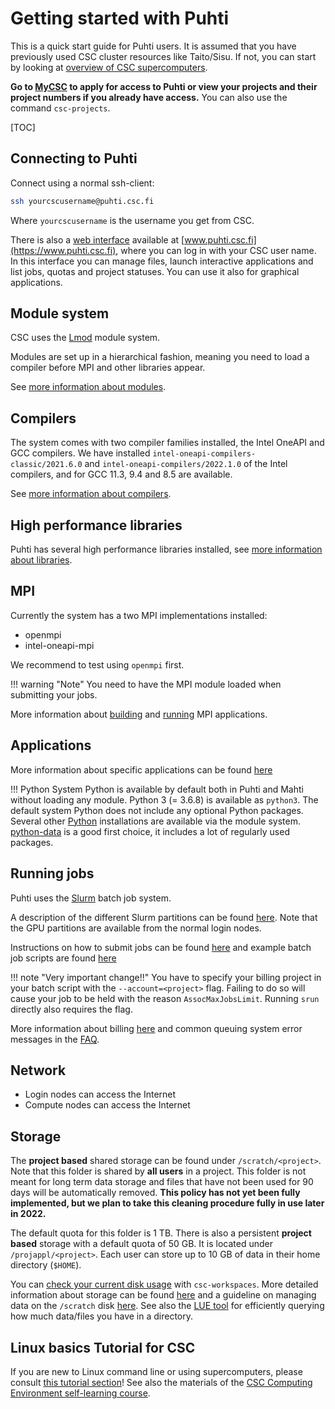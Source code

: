 # Getting started with Puhti

This is a quick start guide for Puhti users. It is assumed that you have previously
used CSC cluster resources like Taito/Sisu. If not, you can start by looking at
[overview of CSC supercomputers](../computing/index.md).

**Go to [MyCSC](https://my.csc.fi) to apply for access to Puhti or view your projects
and their project numbers if you already have access.** You can also use the command
`csc-projects`.

[TOC]

## Connecting to Puhti

Connect using a normal ssh-client:

```bash
ssh yourcscusername@puhti.csc.fi
```

Where `yourcscusername` is the username you get from CSC.

There is also a [web interface](../../computing/webinterface/) available at
[www.puhti.csc.fi](https://www.puhti.csc.fi), where you can log in with your CSC user name.
In this interface you can manage files, launch interactive applications and list jobs, quotas
and project statuses. You can use it also for graphical applications.

## Module system

CSC uses the [Lmod](https://lmod.readthedocs.io) module system.

Modules are set up in a hierarchical fashion, meaning you need to load a compiler
before MPI and other libraries appear.

See [more information about modules](../computing/modules.md).

## Compilers

The system comes with two compiler families installed, the Intel OneAPI and GCC compilers.
We have installed `intel-oneapi-compilers-classic/2021.6.0` and `intel-oneapi-compilers/2022.1.0`
of the Intel compilers, and for GCC 11.3, 9.4 and 8.5 are available.

See [more information about compilers](../computing/compiling-puhti.md).

## High performance libraries

Puhti has several high performance libraries installed, see [more
information about libraries](../computing/hpc-libraries.md).

## MPI

Currently the system has a two MPI implementations installed:

- openmpi
- intel-oneapi-mpi

We recommend to test using `openmpi` first.

!!! warning "Note"
    You need to have the MPI module loaded when submitting your jobs.

More information about [building](../computing/compiling-puhti.md#building-mpi-applications) and
[running](../../computing/running/creating-job-scripts-puhti/#mpi-based-batch-jobs) MPI applications.

## Applications

More information about specific applications can be found [here](../apps/alpha.md)

!!! Python
    System Python is available by default both in Puhti and Mahti without loading any module. Python 3
    (= 3.6.8) is available as `python3`. The default system Python does not include any optional Python
    packages. Several other [Python](../apps/python.md) installations are available via the module system.
    [python-data](../apps/python-data.md) is a good first choice, it includes a lot of regularly used
    packages.

## Running jobs

Puhti uses the [Slurm](https://slurm.schedmd.com/documentation.html) batch job system.

A description of the different Slurm partitions can be found
[here](../../computing/running/batch-job-partitions/). Note
that the GPU partitions are available from the normal login nodes.

Instructions on how to submit jobs can be found [here](../../computing/running/creating-job-scripts-puhti/)
and example batch job scripts are found [here](../computing/running/example-job-scripts-puhti.md)

!!! note "Very important change!!"
    You have to specify your billing project in your batch script with the `--account=<project>`
    flag. Failing to do so will cause your job to be held with the reason `AssocMaxJobsLimit`.
    Running `srun` directly also requires the flag.

More information about billing [here](../accounts/billing.md) and common queuing
system error messages in the [FAQ](../faq/why-does-my-batch-job-fail.md).

## Network

- Login nodes can access the Internet
- Compute nodes can access the Internet

## Storage

The **project based** shared storage can be found under `/scratch/<project>`.
Note that this folder is shared by **all users** in a project. This folder is
not meant for long term data storage and files that have not been used for 90
days will be automatically removed. **This policy has not yet been fully
implemented, but we plan to take this cleaning procedure fully in use later
in 2022.**

The default quota for this folder is 1 TB. There is also a persistent
**project based** storage with a default quota of 50 GB. It is located
under `/projappl/<project>`. Each user can store up to 10 GB of data in
their home directory (`$HOME`).

You can [check your current disk usage](../faq/disk-quota-exceeded.md) with
`csc-workspaces`. More detailed information about storage can be found
[here](../../computing/disk/) and a guideline on managing data on the
`/scratch` disk [here](clean-up-data.md). See also the [LUE tool](lue.md)
for efficiently querying how much data/files you have in a directory.

## Linux basics Tutorial for CSC

If you are new to Linux command line or using supercomputers, please consult
[this tutorial section](env-guide/index.md)! See also the materials of the
[CSC Computing Environment self-learning course](https://csc-training.github.io/csc-env-eff/).
